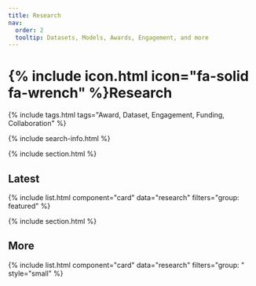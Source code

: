 ```yaml
---
title: Research
nav:
  order: 2
  tooltip: Datasets, Models, Awards, Engagement, and more
---
```


# {% include icon.html icon="fa-solid fa-wrench" %}Research

{% include tags.html tags="Award, Dataset, Engagement, Funding, Collaboration" %}

{% include search-info.html %}

{% include section.html %}

## Latest

{% include list.html component="card" data="research" filters="group: featured" %}

{% include section.html %}

## More

{% include list.html component="card" data="research" filters="group: " style="small" %}
